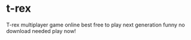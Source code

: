 # t-rex
T-rex multiplayer game online best free to play next generation funny no download needed play now!
